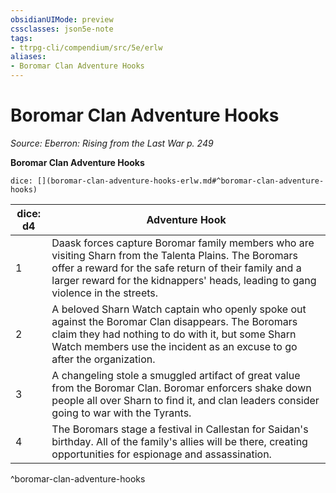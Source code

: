 ```yaml
---
obsidianUIMode: preview
cssclasses: json5e-note
tags:
- ttrpg-cli/compendium/src/5e/erlw
aliases:
- Boromar Clan Adventure Hooks
---
```

# Boromar Clan Adventure Hooks
*Source: Eberron: Rising from the Last War p. 249* 

**Boromar Clan Adventure Hooks**

`dice: [](boromar-clan-adventure-hooks-erlw.md#^boromar-clan-adventure-hooks)`

| dice: d4 | Adventure Hook |
|----------|----------------|
| 1 | Daask forces capture Boromar family members who are visiting Sharn from the Talenta Plains. The Boromars offer a reward for the safe return of their family and a larger reward for the kidnappers' heads, leading to gang violence in the streets. |
| 2 | A beloved Sharn Watch captain who openly spoke out against the Boromar Clan disappears. The Boromars claim they had nothing to do with it, but some Sharn Watch members use the incident as an excuse to go after the organization. |
| 3 | A changeling stole a smuggled artifact of great value from the Boromar Clan. Boromar enforcers shake down people all over Sharn to find it, and clan leaders consider going to war with the Tyrants. |
| 4 | The Boromars stage a festival in Callestan for Saidan's birthday. All of the family's allies will be there, creating opportunities for espionage and assassination. |
^boromar-clan-adventure-hooks
